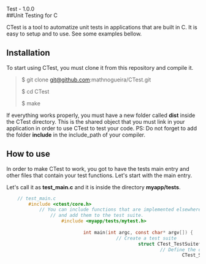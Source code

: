 Test - 1.0.0                                                                                               
##Unit Testing for C

CTest is a tool to automatize unit tests in applications that are built in C. It is easy to setup and to use. See some examples bellow.

## Installation
To start using CTest, you must clone it from this repository and compile it.
>$ git clone git@github.com:mathnogueira/CTest.git
>
> $ cd CTest
> 
> $ make

If everything works properly, you must have a new folder called **dist** inside the CTest directory. This is the shared object that you must link in your application in order to use CTest to test your code. PS: Do not forget to add the folder **include** in the include_path of your compiler.

## How to use

In order to make CTest to work, you got to have the tests main entry and other files that contain your test functions. Let's start with the main entry.

Let's call it as **test_main.c** and it is inside the directory **myapp/tests**.

```c
    // test_main.c
        #include <ctest/core.h>
            // You can include functions that are implemented elsewhere
                // and add them to the test suite.
                    #include <myapp/tests/mytest.h>
                        
                            int main(int argc, const char* argv[]) {
                                        // Create a test suite
                                                struct CTest_TestSuite* suite = CTest_Init();
                                                        // Define the output mode (v1.0.0 only supports TEXT yet)
                                                                CTest_SetMode(suite, TEXT);
                                                                        // Add a test to the suit.
                                                                                // myTest is a function that is inside myapp/tests/mytest.h
                                                                                        CTest_Add(myTest, suite);
                                                                                                // Run all the tests
                                                                                                        CTest_TestSuite_Run(suite);
                                                                                                                // End of the main entry function.
                                                                                                                        return 0;
                                                                                                                            }
                                                                                                                            ```

                                                                                                                            Now, lets say we have a file called **mytest.h** in the same directory as **test_main.c**

                                                                                                                            ```c
                                                                                                                                // mytest.h
                                                                                                                                    #ifndef MYTEST_H
                                                                                                                                        #define MYTEST_H
                                                                                                                                            
                                                                                                                                                #include <ctest/test.h>
                                                                                                                                                    
                                                                                                                                                        void myTest(struct CTest_Test*);
                                                                                                                                                            
                                                                                                                                                                #endif
                                                                                                                                                                ```

                                                                                                                                                                ```c
                                                                                                                                                                    // mytest.c
                                                                                                                                                                        #include <myapp/tests/mytest.h>
                                                                                                                                                                            
                                                                                                                                                                                void myTest(struct CTest_Test* test) {
                                                                                                                                                                                            int meaningOfLife = 7 * 7;
                                                                                                                                                                                                    if (meaningOfLife != 42)
                                                                                                                                                                                                                    // Something went wrong, so the test fails
                                                                                                                                                                                                                                CTest_Test_Fail(test, "The meaning of life should be 42");
                                                                                                                                                                                                                                        else
                                                                                                                                                                                                                                                        // Test went ok.
                                                                                                                                                                                                                                                                    CTest_Test_Success(test);
                                                                                                                                                                                                                                                                        }
                                                                                                                                                                                                                                                                        ```

                                                                                                                                                                                                                                                                        This test will output:

                                                                                                                                                                                                                                                                        ```
                                                                                                                                                                                                                                                                        CTest v1.0.0 -- Unit Test for C

                                                                                                                                                                                                                                                                        Number of tests: 1      Number of failed tests: 1
                                                                                                                                                                                                                                                                        >> The meaning of life should be 42
                                                                                                                                                                                                                                                                        ```
